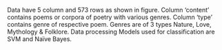 Data have 5 column and 573 rows as shown in figure. Column ‘content’ contains poems or corpora of poetry with various genres. Column ‘type’ contains genre of respective poem. Genres are of 3 types Nature, Love, Mythology & Folklore.
Data processing 
Models used for classification are SVM and Naïve Bayes. 
